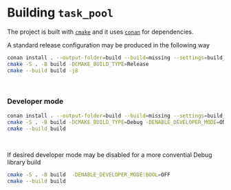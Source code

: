 # Building `task_pool`

The project is built with [`cmake`](https://cmake.org/install) and it uses [`conan`](https://docs.conan.io/en/latest/installation.html) for dependencies.

A standard release configuration may be produced in the following way
```bash
conan install . --output-folder=build --build=missing --settings=build_type=Release
cmake -S . -B build -DCMAKE_BUILD_TYPE=Release
cmake --build build -j8
```
&nbsp;
### Developer mode

```bash
conan install . --output-folder=build --build=missing --settings=build_type=Debug
cmake -S . -B build -DCMAKE_BUILD_TYPE=Debug -DENABLE_DEVELOPER_MODE=ON -DCMAKE_TOOLCHAIN_FILE=build/conan_toolchain.cmake
cmake --build build
```

&nbsp;

If desired developer mode may be disabled for a more convential Debug library build
```bash
cmake -S . -B build  -DENABLE_DEVELOPER_MODE:BOOL=OFF
cmake --build build
```